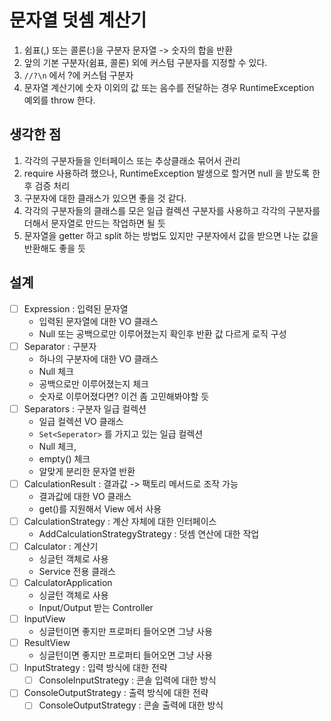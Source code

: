 # 문자열 덧셈 계산기

1. 쉼표(,) 또는 콜론(:)을 구분자 문자열 -> 숫자의 합을 반환
2. 앞의 기본 구분자(쉼표, 콜론) 외에 커스텀 구분자를 지정할 수 있다. 
3. `//?\n` 에서 ?에 커스텀 구분자
4. 문자열 계산기에 숫자 이외의 값 또는 음수를 전달하는 경우 RuntimeException 예외를 throw 한다.

## 생각한 점

1. 각각의 구분자들을 인터페이스 또는 추상클래소 묶어서 관리 
2. require 사용하려 했으나, RuntimeException 발생으로 할거면 null 을 받도록 한 후 검증 처리 
3. 구분자에 대한 클래스가 있으면 좋을 것 같다. 
4. 각각의 구분자들의 클래스를 모은 일급 컬렉션 구분자를 사용하고 각각의 구분자를 더해서 문자열로 만드는 작업하면 될 듯 
5. 문자열을 getter 하고 split 하는 방법도 있지만 구분자에서 값을 받으면 나눈 값을 반환해도 좋을 듯  
  
## 설계      
* [ ] Expression : 입력된 문자열      
  * 입력된 문자열에 대한 VO 클래스 
  * Null 또는 공백으로만 이루어졌는지 확인후 반환 값 다르게 로직 구성
* [ ] Separator : 구분자
  * 하나의 구분자에 대한 VO 클래스
  * Null 체크
  * 공백으로만 이루어졌는지 체크
  * 숫자로 이루어졌다면? 이건 좀 고민해봐야할 듯 
* [ ] Separators : 구분자 일급 컬렉션
  * 일급 컬렉션 VO 클래스 
  * `Set<Seperator>` 를 가지고 있는 일급 컬렉션
  * Null 체크, 
  * empty() 체크 
  * 알맞게 분리한 문자열 반환 
* [ ] CalculationResult : 결과값 -> 팩토리 메서드로 조작 가능      
  * 결과값에 대한 VO 클래스
  * get()를 지원해서 View 에서 사용
* [ ] CalculationStrategy : 계산 자체에 대한 인터페이스   
  * AddCalculationStrategyStrategy : 덧셈 연산에 대한 작업 
* [ ] Calculator : 계산기
  * 싱글턴 객체로 사용 
  * Service 전용 클래스 
* [ ] CalculatorApplication  
  * 싱글턴 객체로 사용   
  * Input/Output 받는 Controller     
* [ ] InputView   
  * 싱글턴이면 좋지만 프로퍼티 들어오면 그냥 사용  
* [ ] ResultView  
  * 싱글턴이면 좋지만 프로퍼티 들어오면 그냥 사용  
* [ ] InputStrategy : 입력 방식에 대한 전략    
    * [ ] ConsoleInputStrategy : 콘솔 입력에 대한 방식   
* [ ] ConsoleOutputStrategy : 출력 방식에 대한 전략    
    * [ ] ConsoleOutputStrategy : 콘솔 출력에 대한 방식 